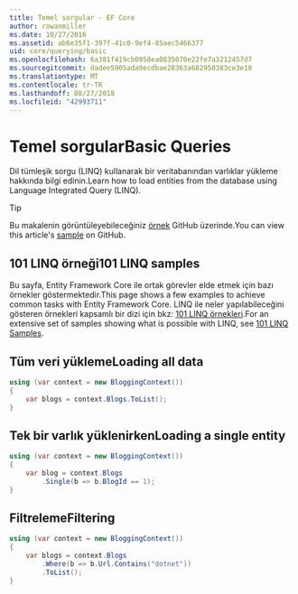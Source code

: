 ```yaml
---
title: Temel sorgular - EF Core
author: rowanmiller
ms.date: 10/27/2016
ms.assetid: ab6e35f1-397f-41c0-9ef4-85aec5466377
uid: core/querying/basic
ms.openlocfilehash: 6a381f419cb0958ea0835070e22fe7a3212457d7
ms.sourcegitcommit: dadee5905ada9ecdbae28363a682950383ce3e10
ms.translationtype: MT
ms.contentlocale: tr-TR
ms.lasthandoff: 08/27/2018
ms.locfileid: "42993711"
---
```

# <a name="basic-queries"></a><span data-ttu-id="1fe1e-102">Temel sorgular</span><span class="sxs-lookup"><span data-stu-id="1fe1e-102">Basic Queries</span></span>

<span data-ttu-id="1fe1e-103">Dil tümleşik sorgu (LINQ) kullanarak bir veritabanından varlıklar yükleme hakkında bilgi edinin.</span><span class="sxs-lookup"><span data-stu-id="1fe1e-103">Learn how to load entities from the database using Language Integrated Query (LINQ).</span></span>

> [!TIP]  
> <span data-ttu-id="1fe1e-104">Bu makalenin görüntüleyebileceğiniz [örnek](https://github.com/aspnet/EntityFramework.Docs/tree/master/samples/core/Querying) GitHub üzerinde.</span><span class="sxs-lookup"><span data-stu-id="1fe1e-104">You can view this article's [sample](https://github.com/aspnet/EntityFramework.Docs/tree/master/samples/core/Querying) on GitHub.</span></span>

## <a name="101-linq-samples"></a><span data-ttu-id="1fe1e-105">101 LINQ örneği</span><span class="sxs-lookup"><span data-stu-id="1fe1e-105">101 LINQ samples</span></span>

<span data-ttu-id="1fe1e-106">Bu sayfa, Entity Framework Core ile ortak görevler elde etmek için bazı örnekler göstermektedir.</span><span class="sxs-lookup"><span data-stu-id="1fe1e-106">This page shows a few examples to achieve common tasks with Entity Framework Core.</span></span> <span data-ttu-id="1fe1e-107">LINQ ile neler yapılabileceğini gösteren örnekleri kapsamlı bir dizi için bkz: [101 LINQ örnekleri](https://code.msdn.microsoft.com/101-LINQ-Samples-3fb9811b).</span><span class="sxs-lookup"><span data-stu-id="1fe1e-107">For an extensive set of samples showing what is possible with LINQ, see [101 LINQ Samples](https://code.msdn.microsoft.com/101-LINQ-Samples-3fb9811b).</span></span>

## <a name="loading-all-data"></a><span data-ttu-id="1fe1e-108">Tüm veri yükleme</span><span class="sxs-lookup"><span data-stu-id="1fe1e-108">Loading all data</span></span>

<!-- [!code-csharp[Main](samples/core/Querying/Querying/Basics/Sample.cs)] -->
``` csharp
using (var context = new BloggingContext())
{
    var blogs = context.Blogs.ToList();
}
```

## <a name="loading-a-single-entity"></a><span data-ttu-id="1fe1e-109">Tek bir varlık yüklenirken</span><span class="sxs-lookup"><span data-stu-id="1fe1e-109">Loading a single entity</span></span>

<!-- [!code-csharp[Main](samples/core/Querying/Querying/Basics/Sample.cs)] -->
``` csharp
using (var context = new BloggingContext())
{
    var blog = context.Blogs
        .Single(b => b.BlogId == 1);
}
```

## <a name="filtering"></a><span data-ttu-id="1fe1e-110">Filtreleme</span><span class="sxs-lookup"><span data-stu-id="1fe1e-110">Filtering</span></span>

<!-- [!code-csharp[Main](samples/core/Querying/Querying/Basics/Sample.cs)] -->
``` csharp
using (var context = new BloggingContext())
{
    var blogs = context.Blogs
        .Where(b => b.Url.Contains("dotnet"))
        .ToList();
}
```
